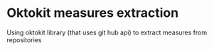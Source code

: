 Oktokit measures extraction
===========================

Using oktokit library (that uses git hub api) to extract measures from repositories
